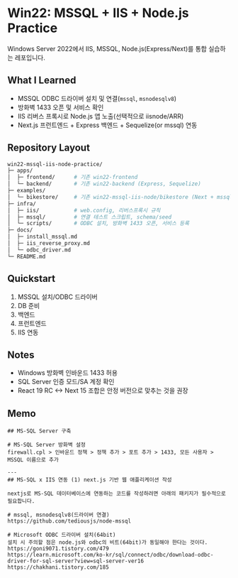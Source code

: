 # Win22: MSSQL + IIS + Node.js Practice

Windows Server 2022에서 IIS, MSSQL, Node.js(Express/Next)를 통합 실습하는 레포입니다.

## What I Learned
- MSSQL ODBC 드라이버 설치 및 연결(`mssql`, `msnodesqlv8`)
- 방화벽 1433 오픈 및 서비스 확인
- IIS 리버스 프록시로 Node.js 앱 노출(선택적으로 iisnode/ARR)
- Next.js 프런트엔드 + Express 백엔드 + Sequelize(or mssql) 연동

## Repository Layout
```bash
win22-mssql-iis-node-practice/
├─ apps/
│  ├─ frontend/      # 기존 win22-frontend
│  └─ backend/       # 기존 win22-backend (Express, Sequelize)
├─ examples/
│  └─ bikestore/     # 기존 win22-mssql-iis-node/bikestore (Next + mssql 샘플)
├─ infra/
│  ├─ iis/           # web.config, 리버스프록시 규칙
│  ├─ mssql/         # 연결 테스트 스크립트, schema/seed
│  └─ scripts/       # ODBC 설치, 방화벽 1433 오픈, 서비스 등록
├─ docs/
│  ├─ install_mssql.md
│  ├─ iis_reverse_proxy.md
│  └─ odbc_driver.md
└─ README.md
```

## Quickstart
1) MSSQL 설치/ODBC 드라이버
2) DB 준비
3) 백엔드
4) 프런트엔드
5) IIS 연동


## Notes
- Windows 방화벽 인바운드 1433 허용
- SQL Server 인증 모드/SA 계정 확인
- React 19 RC <-> Next 15 조합은 안정 버전으로 맞추는 것을 권장


## Memo
```
## MS-SQL Server 구축

# MS-SQL Server 방화벽 설정
firewall.cpl > 인바운드 정책 > 정책 추가 > 포트 추가 > 1433, 모든 사용자 > MSSQL 이름으로 추가

---
## MS-SQL x IIS 연동 (1) next.js 기반 웹 애플리케이션 작성

nextjs로 MS-SQL 데이터베이스에 연동하는 코드를 작성하려면 아래의 패키지가 필수적으로 필요합니다.

# mssql, msnodesqlv8(드라이버 연결)
https://github.com/tediousjs/node-mssql

# Microsoft ODBC 드라이버 설치(64bit)
설치 시 주의할 점은 node.js와 odbc의 비트(64bit)가 동일해야 한다는 것이다.
https://goni9071.tistory.com/479
https://learn.microsoft.com/ko-kr/sql/connect/odbc/download-odbc-driver-for-sql-server?view=sql-server-ver16
https://chakhani.tistory.com/185
```
